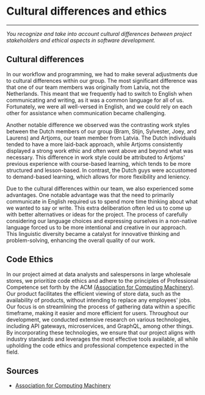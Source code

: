 # Cultural differences and ethics
***
*You recognize and take into account cultural differences between project stakeholders and ethical aspects in software development.*

## Cultural differences

In our workflow and programming, we had to make several adjustments due to cultural differences within our group. The most significant difference was that one of our team members was originally from Latvia, not the Netherlands. This meant that we frequently had to switch to English when communicating and writing, as it was a common language for all of us. Fortunately, we were all well-versed in English, and we could rely on each other for assistance when communication became challenging.

Another notable difference we observed was the contrasting work styles between the Dutch members of our group (Bram, Stijn, Sylvester, Joey, and Laurens) and Artjoms, our team member from Latvia. The Dutch individuals tended to have a more laid-back approach, while Artjoms consistently displayed a strong work ethic and often went above and beyond what was necessary. This difference in work style could be attributed to Artjoms' previous experience with course-based learning, which tends to be more structured and lesson-based. In contrast, the Dutch guys were accustomed to demand-based learning, which allows for more flexibility and leniency.

Due to the cultural differences within our team, we also experienced some advantages. One notable advantage was that the need to primarily communicate in English required us to spend more time thinking about what we wanted to say or write. This extra deliberation often led us to come up with better alternatives or ideas for the project. The process of carefully considering our language choices and expressing ourselves in a non-native language forced us to be more intentional and creative in our approach. This linguistic diversity became a catalyst for innovative thinking and problem-solving, enhancing the overall quality of our work.

## Code Ethics

In our project aimed at data analysts and salespersons in large wholesale stores, we prioritize code ethics and adhere to the principles of Professional Competence set forth by the ACM [(Association for Computing Machinery)](https://www.acm.org/code-of-ethics). Our product facilitates the efficient viewing of store data, such as the availability of products, without intending to replace any employees' jobs. Our focus is on streamlining the process of gathering data within a specific timeframe, making it easier and more efficient for users. Throughout our development, we conducted extensive research on various technologies, including API gateways, microservices, and GraphQL, among other things. By incorporating these technologies, we ensure that our project aligns with industry standards and leverages the most effective tools available, all while upholding the code ethics and professional competence expected in the field.

## Sources
+ [Association for Computing Machinery](https://www.acm.org/code-of-ethics)
